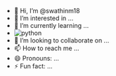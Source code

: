 - 👋 Hi, I’m @swathinm18
- 👀 I’m interested in ...
- 🌱 I’m currently learning ...
- ![python](https://img.shields.io/badge/Python-3776AB.svg?style=for-the-badge&logo=Python&logoColor=white)
- 💞️ I’m looking to collaborate on ...
- 📫 How to reach me ...
- 😄 Pronouns: ...
- ⚡ Fun fact: ...

<!---
swathinm18/swathinm18 is a ✨ special ✨ repository because its `README.md` (this file) appears on your GitHub profile.
You can click the Preview link to take a look at your changes.
--->
